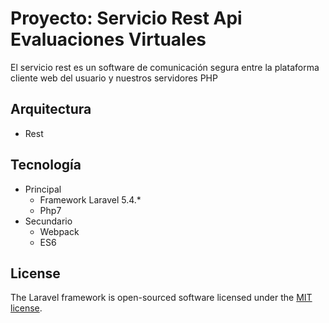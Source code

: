 # Proyecto: Servicio Rest Api Evaluaciones Virtuales

El servicio rest es un software de comunicación segura entre la plataforma cliente web del usuario y nuestros servidores PHP

## Arquitectura
- Rest

## Tecnología
* Principal
  - Framework Laravel 5.4.*
  - Php7
* Secundario
  - Webpack
  - ES6

## License

The Laravel framework is open-sourced software licensed under the [MIT license](http://opensource.org/licenses/MIT).
